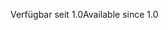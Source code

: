 <span data-ttu-id="62955-101">Verfügbar seit 1.0</span><span class="sxs-lookup"><span data-stu-id="62955-101">Available since 1.0</span></span>